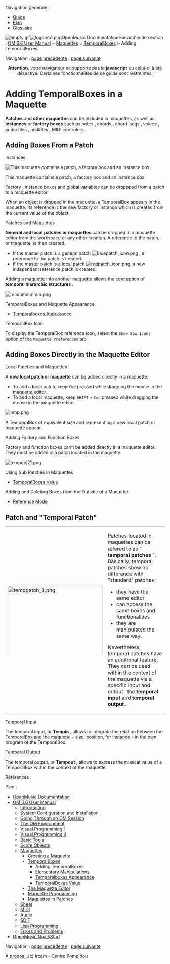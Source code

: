 <div id="tplf" class="tplPage">

<div id="tplh">

<span class="hidden">Navigation générale : </span>

  - [<span>Guide</span>](OM-Documentation.md)
  - [<span>Plan</span>](OM-Documentation_1.md)
  - [<span>Glossaire</span>](OM-Documentation_2.md)

</div>

<div id="tplt">

![empty.gif](../tplRes/page/empty.gif)![logoom1.png](../res/logoom1.png)<span class="tplTi">OpenMusic
Documentation</span><span class="sw_outStack_navRoot"><span class="hidden">Hiérarchie
de section : </span>[<span>OM 6.6 User
Manual</span>](OM-User-Manual.md)<span class="stkSep"> \>
</span>[<span>Maquettes</span>](Maquettes.md)<span class="stkSep"> \>
</span>[<span>TemporalBoxes</span>](TemporalBoxes.md)<span class="stkSep">
\> </span><span class="stkSel_yes"><span>Adding
TemporalBoxes</span></span></span>

</div>

<div class="tplNav">

<span class="hidden">Navigation : </span>[<span>page
précédente</span>](TemporalBoxes.md "page précédente(TemporalBoxes)")<span class="hidden">
| </span>[<span>page
suivante</span>](elementary.md "page suivante(Elementary Manipulations)")

</div>

<div id="tplc" class="tplc_out_yes">

<div style="text-align: center;">

**Attention**, votre navigateur ne supporte pas le **javascript** ou
celui-ci à été désactivé. Certaines fonctionnalités de ce guide sont
restreintes.

</div>

<div class="headCo">

# <span>Adding TemporalBoxes in a Maquette</span>

<div class="headCo_co">

<div>

<div class="infobloc">

<div class="txt">

**Patches** and **other maquettes** can be included in maquettes, as
well as **instances** or **factory boxes** such as notes , chords ,
chord-seqs , voices , audio files , midifiles , MIDI controlers .

</div>

</div>

<div class="part">

## <span>Adding Boxes From a Patch</span>

<div class="part_co">

<div class="infobloc">

<div class="infobloc_ti">

<span>Instances</span>

</div>

<div class="caption">

<div class="caption_co">

![This maquette contains a patch, a factory box and an instance
box.](../res/addinstancesinmaq1.png)

</div>

<div class="caption_ti">

This maquette contains a patch, a factory box and an instance box.

</div>

</div>

<div class="txt">

Factory , instance boxes and global variables can be droppped from a
patch to a maquette editor.

When an object is dropped in the maquette, a TemporalBox appears in the
maquette. Its reference is the new factory or instance which is created
from the current value of the object.

</div>

</div>

<div class="infobloc">

<div class="infobloc_ti">

<span>Patches and Maquettes</span>

</div>

<div class="txt">

**General and local** **patches or maquettes** can be dropped in a
maquette editor from the workspace or any other location. A reference to
the patch, or maquette, is then created.

  - <span>If the master patch is a general patch
    <span class="iconButton_tim">![bluepatch\_icon.png](../res/bluepatch_icon.png)</span>
    , a reference to the patch is created.</span>
  - <span>If the master patch is a local patch
    <span class="iconButton_tim">![redpatch\_icon.png](../res/redpatch_icon.png)</span>,
    a new independent reference patch is created.</span>

Adding a maquette into another maquette allows the conception of
**temporal hierarchic structures** .

</div>

<div class="caption">

<div class="caption_co">

![mmmmmmmm.png](../res/mmmmmmmm.png)

</div>

</div>

<div class="linkSet">

<div class="linkSet_ti">

<span>TemporalBoxes and Maquette Appearance</span>

</div>

<div class="linkUL">

  - [<span>Temporalboxes Appearance</span>](Appearance.md)

</div>

</div>

</div>

<div class="bloc complement">

<div class="bloc_ti complement_ti">

<span>TemporalBox Icon</span>

</div>

<div class="txt">

To display the TemporalBox reference icon, select the `Show Box Icons`
option of the `Maquette Preferences` tab

</div>

</div>

</div>

</div>

<div class="part">

## <span>Adding Boxes Directly in the Maquette Editor</span>

<div class="part_co">

<div class="infobloc">

<div class="infobloc_ti">

<span>Local Patches and Maquettes</span>

</div>

<div class="txt">

A **new local patch or maquette** can be added directly in a maquette.

  - <span>To add a local patch, keep `Cmd` pressed while dragging the
    mouse in the maquette editor. </span>
  - <span>To add a local maquette, keep `SHIFT` + `Cmd` pressed while
    dragging the mouse in the maquette editor. </span>

</div>

<div class="caption">

<div class="caption_co">

![nmp.png](../res/nmp.png)

</div>

</div>

<div class="txt">

A TemporalBox of equivalent size and representing a new local patch or
maquette appear.

</div>

</div>

<div class="bloc note">

<div class="bloc_ti note_ti">

<span>Adding Factory and Function Boxes</span>

</div>

<div class="txt">

Factory and function boxes can't be added directly in a maquette editor.
They must be added in a patch located in the maquette.

</div>

<div class="caption">

<div class="caption_co">

![tempobj21.png](../res/tempobj21.png)

</div>

</div>

<div class="linkSet">

<div class="linkSet_ti">

<span>Using Sub Patches in Maquettes</span>

</div>

<div class="linkUL">

  - [<span>TemporalBoxes Value</span>](TempValues.md)

</div>

</div>

<div class="linkSet">

<div class="linkSet_ti">

<span>Adding and Deleting Boxes from the Outside of a Maquette</span>

</div>

<div class="linkUL">

  - [<span>Reference Mode</span>](Maquettes%20in%20Patches2.md)

</div>

</div>

</div>

</div>

</div>

<div class="part">

## <span>Patch and "Temporal Patch"</span>

<div class="part_co">

<div class="infobloc">

<div class="txtRes">

<table>
<colgroup>
<col style="width: 50%" />
<col style="width: 50%" />
</colgroup>
<tbody>
<tr class="odd">
<td><div class="caption">
<div class="caption_co">
<a href="../res/temppatch.png" class="overLnk" title="Cliquez pour agrandir"><img src="../res/temppatch_1.png" width="300" height="215" alt="temppatch_1.png" /></a>
</div>
</div></td>
<td><div class="dk_txtRes_txt txt">
<p>Patches located in maquettes can be refered to as " <strong>temporal patches</strong> ". Basically, temporal patches show no difference with "standard" patches :</p>
<ul>
<li><span>they have the same editor</span></li>
<li><span> can access the same boxes and functionalities</span></li>
<li><span>they are manipulated the same way. </span></li>
</ul>
<p>Nevertheless, temporal patches have an additional feature. They can be used within the context of the maquette via a specific input and output : the <strong>temporal input</strong> and <strong>temporal output</strong> .</p>
</div></td>
</tr>
</tbody>
</table>

</div>

</div>

<div class="infobloc">

<div class="infobloc_ti">

<span>Temporal Input</span>

</div>

<div class="txt">

The temporal input, or **Tempin** , allows to integrate the relation
between the TemporalBox and the maquette – size, position, for instance
– in the own program of the TemporalBox.

</div>

</div>

<div class="infobloc">

<div class="infobloc_ti">

<span>Temporal Output</span>

</div>

<div class="txt">

The temporal output, or **Tempout** , allows to express the musical
value of a TemporalBox within the context of the maquette.

</div>

</div>

</div>

</div>

</div>

</div>

</div>

<span class="hidden">Références : </span>

</div>

<div id="tplo" class="tplo_out_yes">

<div class="tplOTp">

<div class="tplOBm">

<div id="mnuFrm">

<span class="hidden">Plan :</span>

<div id="mnuFrmUp" onmouseout="menuScrollTiTask.fSpeed=0;" onmouseover="if(menuScrollTiTask.fSpeed&gt;=0) {menuScrollTiTask.fSpeed=-2; scTiLib.addTaskNow(menuScrollTiTask);}" onclick="menuScrollTiTask.fSpeed-=2;" style="display: none;">

<span id="mnuFrmUpLeft">[](#)</span><span id="mnuFrmUpCenter"></span><span id="mnuFrmUpRight"></span>

</div>

<div id="mnuScroll">

  - [<span>OpenMusic Documentation</span>](OM-Documentation.md)
  - [<span>OM 6.6 User Manual</span>](OM-User-Manual.md)
      - [<span>Introduction</span>](00-Sommaire.md)
      - [<span>System Configuration and
        Installation</span>](Installation.md)
      - [<span>Going Through an OM Session</span>](Goingthrough.md)
      - [<span>The OM Environment</span>](Environment.md)
      - [<span>Visual Programming I</span>](BasicVisualProgramming.md)
      - [<span>Visual Programming
        II</span>](AdvancedVisualProgramming.md)
      - [<span>Basic Tools</span>](BasicObjects.md)
      - [<span>Score Objects</span>](ScoreObjects.md)
      - [<span>Maquettes</span>](Maquettes.md)
          - [<span>Creating a Maquette</span>](Maquette.md)
          - [<span>TemporalBoxes</span>](TemporalBoxes.md)
              - <span id="i3" class="outLeftSel_yes"><span>Adding
                TemporalBoxes</span></span>
              - [<span>Elementary Manipulations</span>](elementary.md)
              - [<span>Temporalboxes Appearance</span>](Appearance.md)
              - [<span>TemporalBoxes Value</span>](TempValues.md)
          - [<span>The Maquette Editor</span>](Editor.md)
          - [<span>Maquette
            Programming</span>](Programming%20Maquette.md)
          - [<span>Maquettes in
            Patches</span>](Maquettes%20in%20Patches.md)
      - [<span>Sheet</span>](Sheet.md)
      - [<span>MIDI</span>](MIDI.md)
      - [<span>Audio</span>](Audio.md)
      - [<span>SDIF</span>](SDIF.md)
      - [<span>Lisp Programming</span>](Lisp.md)
      - [<span>Errors and Problems</span>](errors.md)
  - [<span>OpenMusic QuickStart</span>](QuickStart-Chapters.md)

</div>

<div id="mnuFrmDown" onmouseout="menuScrollTiTask.fSpeed=0;" onmouseover="if(menuScrollTiTask.fSpeed&lt;=0) {menuScrollTiTask.fSpeed=2; scTiLib.addTaskNow(menuScrollTiTask);}" onclick="menuScrollTiTask.fSpeed+=2;" style="display: none;">

<span id="mnuFrmDownLeft">[](#)</span><span id="mnuFrmDownCenter"></span><span id="mnuFrmDownRight"></span>

</div>

</div>

</div>

</div>

</div>

<div class="tplNav">

<span class="hidden">Navigation : </span>[<span>page
précédente</span>](TemporalBoxes.md "page précédente(TemporalBoxes)")<span class="hidden">
| </span>[<span>page
suivante</span>](elementary.md "page suivante(Elementary Manipulations)")

</div>

<div id="tplb">

[<span>A propos...</span>](OM-Documentation_3.md)(c) Ircam - Centre
Pompidou

</div>

</div>
